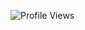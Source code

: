 ![Profile Views](https://komarev.com/ghpvc/?username=ynyeh0221&label=Profile%20views&color=0e75b6&style=flat)
